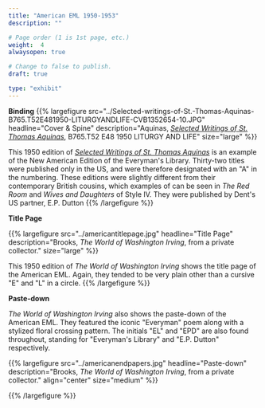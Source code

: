 ```yaml
---
title: "American EML 1950-1953"
description: ""

# Page order (1 is 1st page, etc.)
weight:  4
alwaysopen: true

# Change to false to publish.
draft: true

type: "exhibit"
---
```

__Binding__
{{% largefigure src="../Selected-writings-of-St.-Thomas-Aquinas-B765.T52E481950-LITURGYANDLIFE-CVB1352654-10.JPG" headline="Cover & Spine"
description="Aquinas, [*Selected Writings of St. Thomas Aquinas*](https://bc-primo.hosted.exlibrisgroup.com/primo-explore/fulldisplay?docid=ALMA-BC21334640380001021&context=L&vid=bclib_new&search_scope=lib_BURNS&tab=bcl_only&lang=en_US), B765.T52 E48 1950 LITURGY AND LIFE" size="large" %}}

This 1950 edition of [*Selected Writings of St. Thomas Aquinas*](https://bc-primo.hosted.exlibrisgroup.com/primo-explore/fulldisplay?docid=ALMA-BC21334640380001021&context=L&vid=bclib_new&search_scope=lib_BURNS&tab=bcl_only&lang=en_US) is an example of the New
American Edition of the Everyman's Library. Thirty-two titles were published only in the US,
and were therefore designated with an "A" in the numbering. These editions were slightly
different from their contemporary British cousins, which examples of can be seen in *The Red
Room* and *Wives and Daughters* of Style IV. They were published by Dent's US partner, E.P. Dutton
{{% /largefigure %}}

__Title Page__

{{% largefigure src="../americantitlepage.jpg" headline="Title Page"
description="Brooks, *The World of Washington Irving*, from a private collector." size="large" %}}

This 1950 edition of *The World of Washington Irving* shows the title page of the American EML. Again, they tended to be very plain other than a cursive "E" and "L" in a circle.
{{% /largefigure %}}

__Paste-down__  

*The World of Washington Irving* also shows the paste-down of the American EML. They featured the iconic "Everyman" poem along with a stylized floral crossing pattern. The initials "EL" and "EPD" are also found throughout, standing for "Everyman's Library" and "E.P. Dutton" respectively.

{{% largefigure src="../americanendpapers.jpg" headline="Paste-down"
description="Brooks, *The World of Washington Irving*, from a private collector." align="center" size="medium" %}}


{{% /largefigure %}}